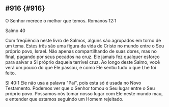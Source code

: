 ## #916 {#916}

O Senhor merece o melhor que temos. Romanos 12:1

Salmo 40

Com freqüência neste livro de Salmos, alguns são agrupados em torno de um tema. Estes três são uma figura da vida de Cristo no mundo entre o Seu próprio povo, Israel. Não apenas compartilhando de suas dores, mas no final, pagando por seus pecados na cruz. Ele jamais fez qualquer esforço para salvar a Si próprio daquela terrível cruz. Ao longo deste Salmo, você verá um pouco do que Ele passou, e como Ele sentiu tudo o que Lhe foi feito.

Sl 40:1 Ele não usa a palavra &quot;Pai&quot;, pois esta só é usada no Novo Testamento. Podemos ver que o Senhor tomou o Seu lugar entre o Seu próprio povo. Possamos nós tomar nosso lugar com Ele neste mundo mau, e entender que estamos seguindo um Homem rejeitado.